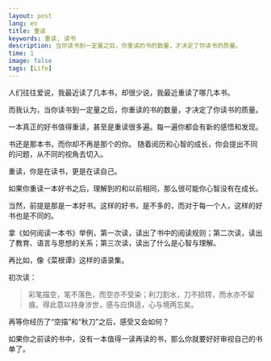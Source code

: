 ```yaml
---
layout: post
lang: en
title: 重读
keywords: 重读, 读书
description: 当你读书到一定量之后，你重读的书的数量，才决定了你读书的质量。
time: 1
image: false
tags: [Life]
---
```


人们往往爱说，我最近读了几本书，却很少说，我最近重读了哪几本书。

而我认为，当你读书到一定量之后，你重读的书的数量，才决定了你读书的质量。

<!-- more -->

一本真正的好书值得重读，甚至是重读很多遍。每一遍你都会有新的感悟和发现。

书还是那本书，而你却不再是那个的你。
随着阅历和心智的成长，你会提出不同的问题，从不同的视角去切入。

重读，你是在读书，更是在读自己。

如果你重读一本好书之后，理解到的和以前相同，那么很可能你心智没有在成长。

当然，前提是那是一本好书。这样的好书，是不多的，而对于每一个人，这样的好书也是不同的。


拿《如何阅读一本书》举例，第一次读，读出了书中的阅读规则；第二次读，读出了教育、语言与思想的关系；第三次读，读出了什么是心智与理解。

再比如，像《菜根谭》这样的语录集。

初次读：

>彩笔描空，笔不落色，而空亦不受染；利刀割水，刀不损锷，而水亦不留痕。得此意以持身涉世，感与应俱适，心与境两忘矣。

再等你经历了“空描”和“秋刀”之后，感受又会如何？


如果你之前读的书中，没有一本值得一读再读的书，那么你就要好好审视自己的书单了。



